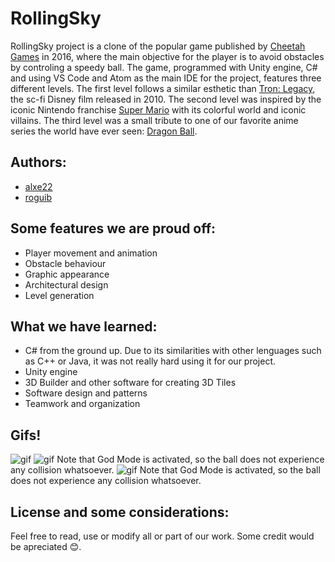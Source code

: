 # RollingSky

RollingSky project is a clone of the popular game published by [Cheetah Games](https://cheetahgames.cmcm.com/) in 2016, where the main objective for the player is to avoid obstacles by controling a speedy ball. The game, programmed with Unity engine, C# and using VS Code and Atom as the main IDE for the project, features three different levels. The first level follows a similar esthetic than [Tron: Legacy](https://ca.wikipedia.org/wiki/Tron:_Legacy), the sc-fi Disney film released in 2010. The second level was inspired by the iconic Nintendo franchise [Super Mario](https://en.wikipedia.org/wiki/Super_Mario) with its colorful world and iconic villains. The third level was a small tribute to one of our favorite anime series the world have ever seen: [Dragon Ball](https://en.wikipedia.org/wiki/Dragon_Ball).

## Authors:

* [alxe22](https://github.com/alxe22)
* [roguib](https://github.com/roguib)

## Some features we are proud off:

* Player movement and animation
* Obstacle behaviour
* Graphic appearance
* Architectural design
* Level generation

## What we have learned:

* C# from the ground up. Due to its similarities with other lenguages such as C++ or Java, it was not really hard using it for our project.
* Unity engine
* 3D Builder and other software for creating 3D Tiles
* Software design and patterns
* Teamwork and organization

## Gifs!

![gif](RollingSky/media/level01.gif)
![gif](RollingSky/media/level02.gif)
Note that God Mode is activated, so the ball does not experience any collision whatsoever.
![gif](RollingSky/media/level03.gif)
Note that God Mode is activated, so the ball does not experience any collision whatsoever.

## License and some considerations:

Feel free to read, use or modify all or part of our work. Some credit would be apreciated :blush:.
